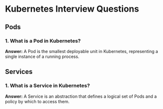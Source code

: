 # Kubernetes Interview Questions

## Pods

### 1. What is a Pod in Kubernetes?
**Answer:**
A Pod is the smallest deployable unit in Kubernetes, representing a single instance of a running process.

## Services

### 1. What is a Service in Kubernetes?
**Answer:**
A Service is an abstraction that defines a logical set of Pods and a policy by which to access them.